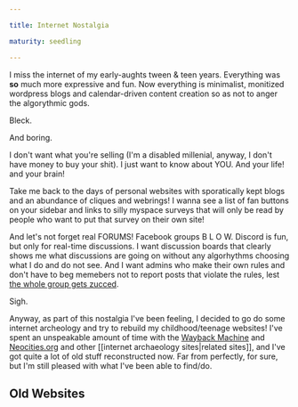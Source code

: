 ```yaml
---

title: Internet Nostalgia

maturity: seedling

---
```


I miss the internet of my early-aughts tween & teen years. Everything was **so** much more expressive and fun. Now everything is minimalist, monitized wordpress blogs and calendar-driven content creation so as not to anger the algorythmic gods.

Bleck.

And boring.

I don't want what you're selling (I'm a disabled millenial, anyway, I don't have money to buy your shit). I just want to know about YOU. And your life! and your brain! 

Take me back to the days of personal websites with sporatically kept blogs and an abundance of cliques and webrings! I wanna see a list of fan buttons on your sidebar and links to silly myspace surveys that will only be read by people who want to put that survey on their own site! 

And let's not forget real FORUMS! Facebook groups B L O W. Discord is fun, but only for real-time discussions. I want discussion boards that clearly shows me what discussions are going on without any algorhythms choosing what I do and do not see. And I want admins who make their own rules and don't have to beg memebers not to report posts that violate the rules, lest [the whole group gets zucced](https://www.vice.com/en/article/597dnb/thousands-of-facebook-groups-go-secret-in-fear-of-the-great-zuccing).

Sigh.

Anyway, as part of this nostalgia I've been feeling, I decided to go do some internet archeology and try to rebuild my childhood/teenage websites! I've spent an unspeakable amount of time with the [Wayback Machine](https://web.archive.org/) and [Neocities.org](http://neocities.org) and other [[internet archaeology sites|related sites]], and I've got quite a lot of old stuff reconstructed now. Far from perfectly, for sure, but I'm still pleased with what I've been able to find/do. 

## Old Websites

